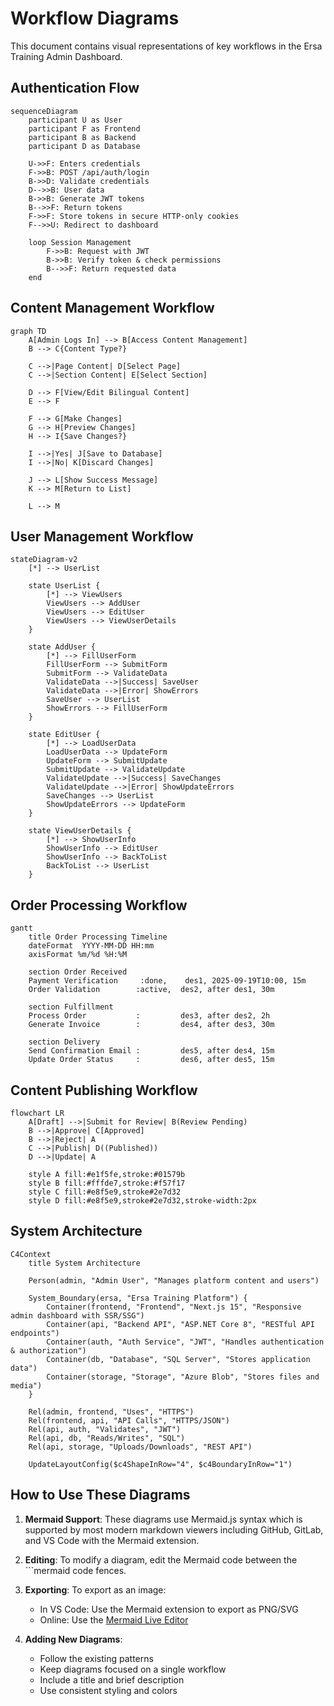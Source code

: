 # Workflow Diagrams

This document contains visual representations of key workflows in the Ersa Training Admin Dashboard.

## Authentication Flow

```mermaid
sequenceDiagram
    participant U as User
    participant F as Frontend
    participant B as Backend
    participant D as Database
    
    U->>F: Enters credentials
    F->>B: POST /api/auth/login
    B->>D: Validate credentials
    D-->>B: User data
    B->>B: Generate JWT tokens
    B-->>F: Return tokens
    F->>F: Store tokens in secure HTTP-only cookies
    F-->>U: Redirect to dashboard
    
    loop Session Management
        F->>B: Request with JWT
        B->>B: Verify token & check permissions
        B-->>F: Return requested data
    end
```

## Content Management Workflow

```mermaid
graph TD
    A[Admin Logs In] --> B[Access Content Management]
    B --> C{Content Type?}
    
    C -->|Page Content| D[Select Page]
    C -->|Section Content| E[Select Section]
    
    D --> F[View/Edit Bilingual Content]
    E --> F
    
    F --> G[Make Changes]
    G --> H[Preview Changes]
    H --> I{Save Changes?}
    
    I -->|Yes| J[Save to Database]
    I -->|No| K[Discard Changes]
    
    J --> L[Show Success Message]
    K --> M[Return to List]
    
    L --> M
```

## User Management Workflow

```mermaid
stateDiagram-v2
    [*] --> UserList
    
    state UserList {
        [*] --> ViewUsers
        ViewUsers --> AddUser
        ViewUsers --> EditUser
        ViewUsers --> ViewUserDetails
    }
    
    state AddUser {
        [*] --> FillUserForm
        FillUserForm --> SubmitForm
        SubmitForm --> ValidateData
        ValidateData -->|Success| SaveUser
        ValidateData -->|Error| ShowErrors
        SaveUser --> UserList
        ShowErrors --> FillUserForm
    }
    
    state EditUser {
        [*] --> LoadUserData
        LoadUserData --> UpdateForm
        UpdateForm --> SubmitUpdate
        SubmitUpdate --> ValidateUpdate
        ValidateUpdate -->|Success| SaveChanges
        ValidateUpdate -->|Error| ShowUpdateErrors
        SaveChanges --> UserList
        ShowUpdateErrors --> UpdateForm
    }
    
    state ViewUserDetails {
        [*] --> ShowUserInfo
        ShowUserInfo --> EditUser
        ShowUserInfo --> BackToList
        BackToList --> UserList
    }
```

## Order Processing Workflow

```mermaid
gantt
    title Order Processing Timeline
    dateFormat  YYYY-MM-DD HH:mm
    axisFormat %m/%d %H:%M
    
    section Order Received
    Payment Verification     :done,    des1, 2025-09-19T10:00, 15m
    Order Validation        :active,  des2, after des1, 30m
    
    section Fulfillment
    Process Order           :         des3, after des2, 2h
    Generate Invoice        :         des4, after des3, 30m
    
    section Delivery
    Send Confirmation Email :         des5, after des4, 15m
    Update Order Status     :         des6, after des5, 15m
```

## Content Publishing Workflow

```mermaid
flowchart LR
    A[Draft] -->|Submit for Review| B(Review Pending)
    B -->|Approve| C[Approved]
    B -->|Reject| A
    C -->|Publish| D((Published))
    D -->|Update| A
    
    style A fill:#e1f5fe,stroke:#01579b
    style B fill:#fffde7,stroke:#f57f17
    style C fill:#e8f5e9,stroke#2e7d32
    style D fill:#e8f5e9,stroke#2e7d32,stroke-width:2px
```

## System Architecture

```mermaid
C4Context
    title System Architecture
    
    Person(admin, "Admin User", "Manages platform content and users")
    
    System_Boundary(ersa, "Ersa Training Platform") {
        Container(frontend, "Frontend", "Next.js 15", "Responsive admin dashboard with SSR/SSG")
        Container(api, "Backend API", "ASP.NET Core 8", "RESTful API endpoints")
        Container(auth, "Auth Service", "JWT", "Handles authentication & authorization")
        Container(db, "Database", "SQL Server", "Stores application data")
        Container(storage, "Storage", "Azure Blob", "Stores files and media")
    }
    
    Rel(admin, frontend, "Uses", "HTTPS")
    Rel(frontend, api, "API Calls", "HTTPS/JSON")
    Rel(api, auth, "Validates", "JWT")
    Rel(api, db, "Reads/Writes", "SQL")
    Rel(api, storage, "Uploads/Downloads", "REST API")
    
    UpdateLayoutConfig($c4ShapeInRow="4", $c4BoundaryInRow="1")
```

## How to Use These Diagrams

1. **Mermaid Support**: These diagrams use Mermaid.js syntax which is supported by most modern markdown viewers including GitHub, GitLab, and VS Code with the Mermaid extension.

2. **Editing**: To modify a diagram, edit the Mermaid code between the ```mermaid code fences.

3. **Exporting**: To export as an image:
   - In VS Code: Use the Mermaid extension to export as PNG/SVG
   - Online: Use the [Mermaid Live Editor](https://mermaid.live/)

4. **Adding New Diagrams**:
   - Follow the existing patterns
   - Keep diagrams focused on a single workflow
   - Include a title and brief description
   - Use consistent styling and colors
